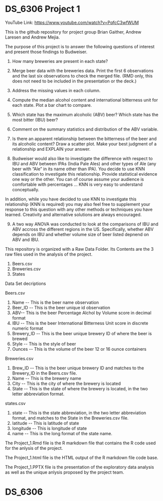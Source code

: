 # DS_6306 Project 1

YouTube Link: https://www.youtube.com/watch?v=PqfcC3wfWUM

This is the github repository for project group Brian Gaither, Andrew Laresen and Andrew Mejia. 

The purpose of this project is to answer the following questions of interest and present those findings to Budweiser.

1.   How many breweries are present in each state?

2.   Merge beer data with the breweries data. Print the first 6 observations and the last six observations to check the merged file.  (RMD only, this does not need to be included in the presentation or the deck.)

3.   Address the missing values in each column.

4.   Compute the median alcohol content and international bitterness unit for each state. Plot a bar chart to compare.

5.   Which state has the maximum alcoholic (ABV) beer? Which state has the most bitter (IBU) beer?

6.   Comment on the summary statistics and distribution of the ABV variable.

7.   Is there an apparent relationship between the bitterness of the beer and its alcoholic content? Draw a scatter plot.  Make your best judgment of a relationship and EXPLAIN your answer.

8.  Budweiser would also like to investigate the difference with respect to IBU and ABV between IPAs (India Pale Ales) and other types of Ale (any beer with “Ale” in its name other than IPA).  You decide to use KNN classification to investigate this relationship.  Provide statistical evidence one way or the other. You can of course assume your audience is comfortable with percentages … KNN is very easy to understand conceptually.

In addition, while you have decided to use KNN to investigate this relationship (KNN is required) you may also feel free to supplement your response to this question with any other methods or techniques you have learned.  Creativity and alternative solutions are always encouraged.  

9. A two way ANOVA was conducted to look at the comparisons of IBU and ABV accross the different regions in the US. Specifically, whether ABV depends on IBU and whether volume size of beer listed depnend on ABV and IBU. 


This repository is organized with a Raw Data Folder. Its Contents are the 3 raw files used in the analysis of the project. 

1.  Beers.csv
2.  Breweries.csv
3.  States

Data Set decriptions

Beers.csv 
1.  Name -- This is the beer name observation 
2.  Beer_ID -- This is the beer unique id observation 
3.  ABV-- This is the beer Percentage Alchol by Volume score in decimal format 
4.  IBU -- This is the beer International Bitterness Unit score in discrete numeric format
5.  Brewery_ID -- This is the beer unique brewery ID of where the beer is brewed 
6.  Style -- This is the style of beer 
7.  Ounces -- This is the volume of the beer 12 or 16 ounce containers 

Breweries.csv 
1.  Brew_ID -- This is the beer unique brewery ID and matches to the Brewery_ID in the Beers.csv file. 
2.  Name -- This is the brewery name 
3.  City -- This is the city of where the brewery is located 
4.  State -- This is the state of where the brewery is located, in the two letter abbreviation format. 

states.csv 
1.  state -- This is the state abbreviation, in the two letter abbreviation format, and matches to the State in the      Breweries.csv file.  
2.  latitude -- This is latitude of state
3.  longitude -- This is longitude of state
5.  name -- This is the long format of the state name. 


The Project_1.Rmd file is the R markdown file that contains the R code used for the anlysis of the project. 

The Project_1.html file is the HTML output of the R markdown file code base. 

The Project_1.PPTX file is the presentation of the exploratory data analysis as well as the unique anlysis proposed by the project team. 
# DS_6306
